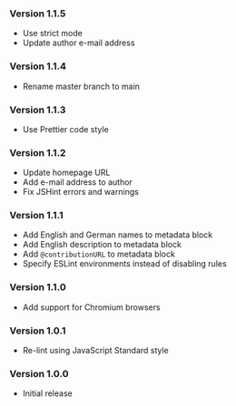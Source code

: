 ### Version 1.1.5

- Use strict mode
- Update author e-mail address

### Version 1.1.4

- Rename master branch to main

### Version 1.1.3

- Use Prettier code style

### Version 1.1.2

- Update homepage URL
- Add e-mail address to author
- Fix JSHint errors and warnings

### Version 1.1.1

- Add English and German names to metadata block
- Add English description to metadata block
- Add `@contributionURL` to metadata block
- Specify ESLint environments instead of disabling rules

### Version 1.1.0

- Add support for Chromium browsers

### Version 1.0.1

- Re-lint using JavaScript Standard style

### Version 1.0.0

- Initial release
